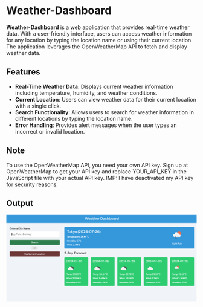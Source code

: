 # Weather-Dashboard

**Weather-Dashboard** is a web application that provides real-time weather data. With a user-friendly interface, users can access weather information for any location by typing the location name or using their current location. The application leverages the OpenWeatherMap API to fetch and display weather data.

## Features

- **Real-Time Weather Data**: Displays current weather information including temperature, humidity, and weather conditions.
- **Current Location**: Users can view weather data for their current location with a single click.
- **Search Functionality**: Allows users to search for weather information in different locations by typing the location name.
- **Error Handling**: Provides alert messages when the user types an incorrect or invalid location.

## Note 
To use the OpenWeatherMap API, you need your own API key. Sign up at OpenWeatherMap to get your API key and replace YOUR_API_KEY in the JavaScript file with your actual API key.
IMP: I have deactivated my API key for security reasons.

## Output
![weather-dashboard Screenshot](outputs/weather-dashboard-output.PNG)
